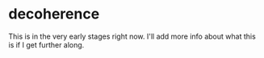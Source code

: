 decoherence
===========

This is in the very early stages right now. I'll add more info about what this is if I get further along.